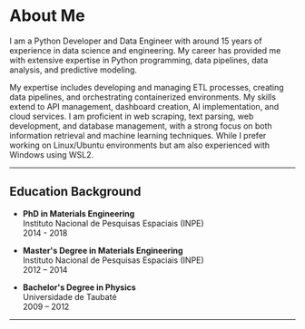 # About Me

I am a Python Developer and Data Engineer with around 15 years of experience in data science and engineering. My career has provided me with extensive expertise in Python programming, data pipelines, data analysis, and predictive modeling.

My expertise includes developing and managing ETL processes, creating data pipelines, and orchestrating containerized environments. My skills extend to API management, dashboard creation, AI implementation, and cloud services. I am proficient in web scraping, text parsing, web development, and database management, with a strong focus on both information retrieval and machine learning techniques. While I prefer working on Linux/Ubuntu environments but am also experienced with Windows using WSL2.

---

## Education Background

- **PhD in Materials Engineering**  
  Instituto Nacional de Pesquisas Espaciais (INPE)  
  2014 - 2018

- **Master's Degree in Materials Engineering**  
  Instituto Nacional de Pesquisas Espaciais (INPE)  
  2012 – 2014

- **Bachelor's Degree in Physics**  
  Universidade de Taubaté  
  2009 – 2012

---